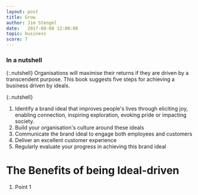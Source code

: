 ```yaml
---
layout: post
title: Grow
author: Jim Stengel
date:   2017-08-08 12:00:00
topic: business
score: 7
---
```


### In a nutshell

{:.nutshell}
Organisations will maximise their returns if they are driven by a transcendent purpose. This book suggests five steps for achieving a business driven by ideals. 

{:.nutshell}
1. Identify a brand ideal that improves people's lives through eliciting joy, enabling connection, inspiring exploration, evoking pride or impacting society.
2. Build your organisation's culture around these ideals
3. Communicate the brand ideal to engage both employees and customers
4. Deliver an excellent customer experience
5. Regularly evaluate your progress in achieving this brand ideal



# The Benefits of being Ideal-driven

1.  Point 1